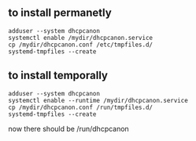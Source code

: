 
to install permanetly
-------------------------

    adduser --system dhcpcanon
    systemctl enable /mydir/dhcpcanon.service 
    cp /mydir/dhcpcanon.conf /etc/tmpfiles.d/
    systemd-tmpfiles --create


to install temporally
-------------------------

    adduser --system dhcpcanon
    systemctl enable --runtime /mydir/dhcpcanon.service 
    cp /mydir/dhcpcanon.conf /run/tmpfiles.d/
    systemd-tmpfiles --create

now there should be /run/dhcpcanon

